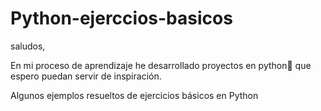 # Python-ejerccios-basicos
saludos,

En mi proceso de aprendizaje he desarrollado proyectos en python🐍 que espero puedan servir de inspiración.

Algunos ejemplos resueltos de ejercicios básicos en Python 
